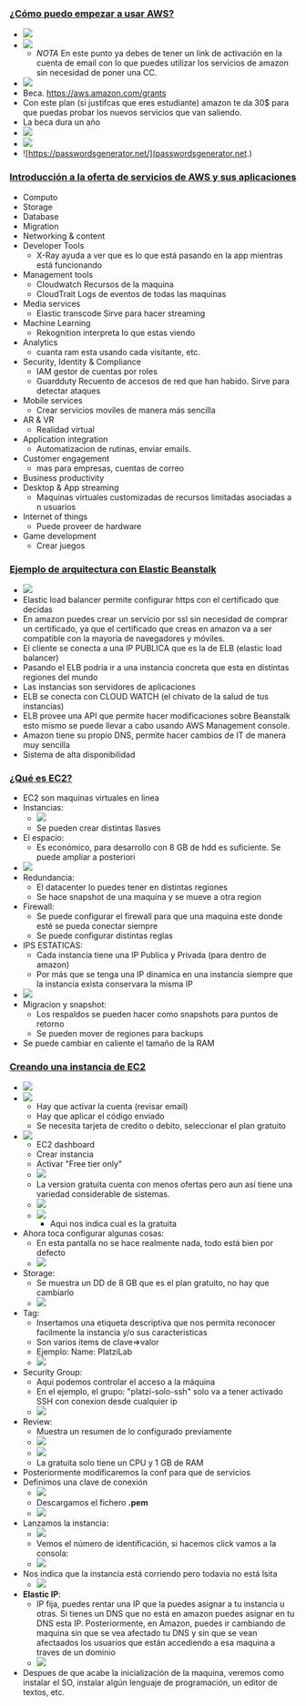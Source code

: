 ### [¿Cómo puedo empezar a usar AWS?](https://platzi.com/clases/1323-aws-cloud/12574-como-puedo-empezar-a-usar-aws/)
- ![](https://trello-attachments.s3.amazonaws.com/5b014dcaf4507eacfc1b4540/5e3de4638099128d5381b037/7aff613ae8b5ec4e8822b2fa4fc96f5b/image.png)
- ![](https://trello-attachments.s3.amazonaws.com/5b014dcaf4507eacfc1b4540/5e3de4638099128d5381b037/0a7c6bec382cecf271eddf91e7f83c86/image.png)
  - *NOTA* En este punto ya debes de tener un link de activación en la cuenta de email con lo que puedes utilizar los servicios de amazon sin necesidad de poner una CC.
- ![](https://trello-attachments.s3.amazonaws.com/5b014dcaf4507eacfc1b4540/5e3de4638099128d5381b037/b65848664cf702390ffd5d871fa254d5/image.png)
- Beca. https://aws.amazon.com/grants
- Con este plan (si justifcas que eres estudiante) amazon te da 30$ para que puedas probar los nuevos servicios que van saliendo.
- La beca dura un año
- ![](https://trello-attachments.s3.amazonaws.com/5b014dcaf4507eacfc1b4540/5e3de4638099128d5381b037/c880ec1c27249a264c7f6c7ebd05f24a/image.png)
- ![](https://trello-attachments.s3.amazonaws.com/5b014dcaf4507eacfc1b4540/5e3de4638099128d5381b037/433093fc3a9db525631c66ebdb0d5a3a/image.png)
- ![https://passwordsgenerator.net/](passwordsgenerator.net.)

### [Introducción a la oferta de servicios de AWS y sus aplicaciones](https://platzi.com/clases/1323-aws-cloud/12575-introduccion-a-la-oferta-de-servicios-de-aws-y-sus/)
- Computo
- Storage
- Database
- Migration
- Networking & content
- Developer Tools
  - X-Ray ayuda a ver que es lo que está pasando en la app mientras está funcionando
- Management tools
  - Cloudwatch Recursos de la maquina
  - CloudTrait Logs de eventos de todas las maquinas
- Media services
  - Elastic transcode Sirve para hacer streaming
- Machine Learning
  - Rekognition interpreta lo que estas viendo
- Analytics
  - cuanta ram esta usando cada visitante, etc.
- Security, Identity & Compliance
  - IAM gestor de cuentas por roles
  - Guardduty  Recuento de accesos de red que han habido. Sirve para detectar ataques
- Mobile services
  - Crear servicios moviles de manera más sencilla
- AR & VR
  - Realidad virtual
- Application integration
  - Automatizacion de rutinas, enviar emails.
- Customer engagement
  - mas para empresas, cuentas de correo
- Business productivity
- Desktop & App streaming
  - Maquinas virtuales customizadas de recursos limitadas asociadas a n usuarios
- Internet of things
  - Puede proveer de hardware 
- Game development
  - Crear juegos

### [Ejemplo de arquitectura con Elastic Beanstalk](https://platzi.com/clases/1323-aws-cloud/12576-ejemplo-de-arquitectura-con-elastick-beanstalk/)
- ![](https://trello-attachments.s3.amazonaws.com/5b014dcaf4507eacfc1b4540/5e3de4638099128d5381b037/7b138c276e40bb3fe177b5d7accae870/image.png)
- Elastic load balancer permite configurar https con el certificado que decidas
- En amazon puedes crear un servicio por ssl sin necesidad de comprar un certificado, ya que el certificado que creas en amazon va a ser compatible con la mayoria de navegadores y móviles.
- El cliente se conecta a una IP PUBLICA que es la de ELB (elastic load balancer)
- Pasando el ELB podria ir a una instancia concreta que esta en distintas regiones del mundo
- Las instancias son servidores de aplicaciones
- ELB se conecta con CLOUD WATCH (el chivato de la salud de tus instancias)
- ELB provee una API que permite hacer modificaciones sobre Beanstalk esto mismo se puede llevar a cabo usando AWS Management console.
- Amazon tiene su propio DNS, permite hacer cambios de IT de manera muy sencilla
- Sistema de alta disponibilidad

### [¿Qué es EC2?](https://platzi.com/clases/1323-aws-cloud/12577-que-es-ec2/)
- EC2 son maquinas virtuales en linea 
- Instancias:
  - ![](https://trello-attachments.s3.amazonaws.com/5b014dcaf4507eacfc1b4540/5e3de4638099128d5381b037/f2e8a990ff040aca145df18ee853e208/image.png)
  - Se pueden crear distintas llasves 
- El espacio:
  - Es económico, para desarrollo con 8 GB de hdd es suficiente. Se puede ampliar a posteriori
- ![](https://trello-attachments.s3.amazonaws.com/5b014dcaf4507eacfc1b4540/5e3de4638099128d5381b037/951e4c7e27f337bf811d4b92ccebfea9/image.png)
- Redundancia:
  - El datacenter lo puedes tener en distintas regiones
  - Se hace snapshot de una maquina y se mueve a otra region
- Firewall:
  - Se puede configurar el firewall para que una maquina este donde esté se pueda conectar siempre
  - Se puede configurar distintas reglas
- IPS ESTATICAS:
  - Cada instancia tiene una IP Publica y Privada (para dentro de amazon)
  - Por más que se tenga una IP dinamica en una instancia siempre que la instancia exista conservara la misma IP
- ![](https://trello-attachments.s3.amazonaws.com/5b014dcaf4507eacfc1b4540/5e3de4638099128d5381b037/85164e76fb9d085cb65f78dec04990c8/image.png)
- Migracion y snapshot:
  - Los respaldos se pueden hacer como snapshots para puntos de retorno
  - Se pueden mover de regiones para backups
- Se puede cambiar en caliente el tamaño de la RAM

### [Creando una instancia de EC2](https://platzi.com/clases/1323-aws-cloud/12578-creando-una-instancia-de-ec2/)
- ![](https://trello-attachments.s3.amazonaws.com/5e3de4638099128d5381b037/1002x524/5cb9545ce9449e55ea22bbd6f2df2892/image.png)
- ![](https://trello-attachments.s3.amazonaws.com/5e3de4638099128d5381b037/1122x534/34bd8a1fe7e7f0603b8e3d5ea2d3d95e/image.png)
  - Hay que activar la cuenta (revisar email)
  - Hay que aplicar el código enviado 
  - Se necesita tarjeta de credito o debito, seleccionar el plan gratuito
- ![](https://trello-attachments.s3.amazonaws.com/5e3de4638099128d5381b037/1006x626/78639ed16b711200bd3236d862f0a4db/image.png)
  - EC2 dashboard
  - Crear instancia
  - Activar "Free tier only"
  - ![](https://trello-attachments.s3.amazonaws.com/5b014dcaf4507eacfc1b4540/5e3de4638099128d5381b037/5a031b783f8a51599eb1f5e2a59e7591/image.png)
  - La version gratuita cuenta con menos ofertas pero aun así tiene una variedad considerable de sistemas.
  - ![](https://trello-attachments.s3.amazonaws.com/5b014dcaf4507eacfc1b4540/5e3de4638099128d5381b037/30eb50680923ca118d2cd1a81f7ab15e/image.png)
  - ![](https://trello-attachments.s3.amazonaws.com/5b014dcaf4507eacfc1b4540/5e3de4638099128d5381b037/f9e777614e3c011e2d62aa91f6239df7/image.png)
    - Aqui nos indica cual es la gratuita
- Ahora toca configurar algunas cosas:
  - En esta pantalla no se hace realmente nada, todo está bien por defecto
  - ![](https://trello-attachments.s3.amazonaws.com/5b014dcaf4507eacfc1b4540/5e3de4638099128d5381b037/0ca95257496b0d8012ec48b72e17ee49/image.png)
- Storage:
  - Se muestra un DD de 8 GB que es el plan gratuito, no hay que cambiarlo
  - ![](https://trello-attachments.s3.amazonaws.com/5b014dcaf4507eacfc1b4540/5e3de4638099128d5381b037/a14e11daec4904b883bfea9d93786931/image.png)
- Tag:
  - Insertamos una etiqueta descriptiva que nos permita reconocer facilmente la instancia y/o sus caracteristicas
  - Son varios items de clave=>valor
  - Ejemplo: Name: PlatziLab
  - ![](https://trello-attachments.s3.amazonaws.com/5b014dcaf4507eacfc1b4540/5e3de4638099128d5381b037/896e310b447247c888e5e5261888414e/image.png)
- Security Group:
  - Aqui podemos controlar el acceso a la máquina
  - En el ejemplo, el grupo: "platzi-solo-ssh" solo va a tener activado SSH con conexion desde cualquier ip
  - ![](https://trello-attachments.s3.amazonaws.com/5b014dcaf4507eacfc1b4540/5e3de4638099128d5381b037/3bea3af75ca6e8619073587c59e7039b/image.png)
- Review:
  - Muestra un resumen de lo configurado previamente 
  - ![](https://trello-attachments.s3.amazonaws.com/5b014dcaf4507eacfc1b4540/5e3de4638099128d5381b037/8172ac4c1b970d9e6324f82153005ce8/image.png)  
  - ![](https://trello-attachments.s3.amazonaws.com/5b014dcaf4507eacfc1b4540/5e3de4638099128d5381b037/da44170cb5918384c5c88203d7f1fd9c/image.png)
  - La gratuita solo tiene un CPU y 1 GB de RAM
- Posteriormente modificaremos la conf para que de servicios
- Definimos una clave de conexión
  - ![](https://trello-attachments.s3.amazonaws.com/5b014dcaf4507eacfc1b4540/5e3de4638099128d5381b037/5785cee2caa8224362a32ff9436717fa/image.png)
  - Descargamos el fichero **.pem**
  - ![](https://trello-attachments.s3.amazonaws.com/5b014dcaf4507eacfc1b4540/5e3de4638099128d5381b037/7a5232c4ef26db4dc0f086cc4388e703/image.png)
- Lanzamos la instancia:
  - ![](https://trello-attachments.s3.amazonaws.com/5b014dcaf4507eacfc1b4540/5e3de4638099128d5381b037/3510c1a5727f94bdae35ca949947abfa/image.png)
  - Vemos el número de identificación, si hacemos click vamos a la consola:
  - ![](https://trello-attachments.s3.amazonaws.com/5b014dcaf4507eacfc1b4540/5e3de4638099128d5381b037/626c3376fb880640030e78ae008cd873/image.png)
- Nos indica que la instancia está corriendo pero todavia no está lsita
  - ![](https://trello-attachments.s3.amazonaws.com/5b014dcaf4507eacfc1b4540/5e3de4638099128d5381b037/dfc273cb992beabebf6520d054536c60/image.png)
- **Elastic IP**:
  - IP fija, puedes rentar una IP que la puedes asignar a tu instancia u otras. Si tienes un DNS que no está en amazon puedes asignar en tu DNS esta IP. Posteriormente, en Amazon, puedes ir cambiando de maquina sin que se vea afectado tu DNS y sin que se vean afectaados los usuarios que están accediendo a esa maquina a traves de un dominio
  - ![](https://trello-attachments.s3.amazonaws.com/5b014dcaf4507eacfc1b4540/5e3de4638099128d5381b037/42fce76173b0977b6caa93bb77076c44/image.png)
- Despues de que acabe la inicialización de la maquina, veremos como instalar el SO, instalar algún lenguaje de programación, un editor de textos, etc.






